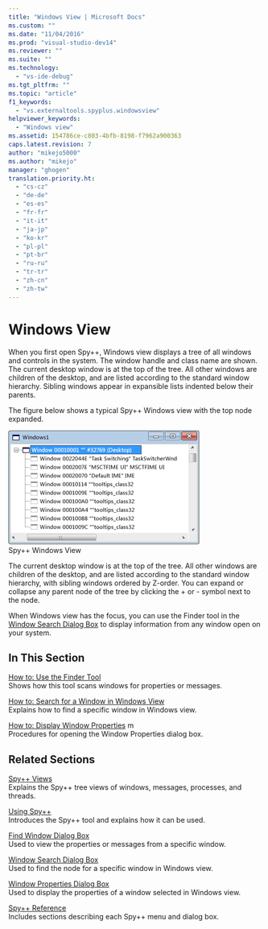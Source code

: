 ```yaml
---
title: "Windows View | Microsoft Docs"
ms.custom: ""
ms.date: "11/04/2016"
ms.prod: "visual-studio-dev14"
ms.reviewer: ""
ms.suite: ""
ms.technology: 
  - "vs-ide-debug"
ms.tgt_pltfrm: ""
ms.topic: "article"
f1_keywords: 
  - "vs.externaltools.spyplus.windowsview"
helpviewer_keywords: 
  - "Windows view"
ms.assetid: 154786ce-c803-4bfb-8198-f7962a900363
caps.latest.revision: 7
author: "mikejo5000"
ms.author: "mikejo"
manager: "ghogen"
translation.priority.ht: 
  - "cs-cz"
  - "de-de"
  - "es-es"
  - "fr-fr"
  - "it-it"
  - "ja-jp"
  - "ko-kr"
  - "pl-pl"
  - "pt-br"
  - "ru-ru"
  - "tr-tr"
  - "zh-cn"
  - "zh-tw"
---
```

# Windows View
When you first open Spy++, Windows view displays a tree of all windows and controls in the system. The window handle and class name are shown. The current desktop window is at the top of the tree. All other windows are children of the desktop, and are listed according to the standard window hierarchy. Sibling windows appear in expansible lists indented below their parents.  
  
 The figure below shows a typical Spy++ Windows view with the top node expanded.  
  
 ![Spy&#43;&#43; Windows View](../debugger/media/spy--_windowsview.png "Spy++_WindowsView")  
Spy++ Windows View  
  
 The current desktop window is at the top of the tree. All other windows are children of the desktop, and are listed according to the standard window hierarchy, with sibling windows ordered by Z-order. You can expand or collapse any parent node of the tree by clicking the + or - symbol next to the node.  
  
 When Windows view has the focus, you can use the Finder tool in the [Window Search Dialog Box](../debugger/window-search-dialog-box.md) to display information from any window open on your system.  
  
## In This Section  
 [How to: Use the Finder Tool](../debugger/how-to-use-the-finder-tool.md)  
 Shows how this tool scans windows for properties or messages.  
  
 [How to: Search for a Window in Windows View](../debugger/how-to-search-for-a-window-in-windows-view.md)  
 Explains how to find a specific window in Windows view.  
  
 [How to: Display Window Properties](../debugger/how-to-display-window-properties.md) m  
 Procedures for opening the Window Properties dialog box.  
  
## Related Sections  
 [Spy++ Views](../debugger/spy-increment-views.md)  
 Explains the Spy++ tree views of windows, messages, processes, and threads.  
  
 [Using Spy++](../debugger/using-spy-increment.md)  
 Introduces the Spy++ tool and explains how it can be used.  
  
 [Find Window Dialog Box](../debugger/find-window-dialog-box.md)  
 Used to view the properties or messages from a specific window.  
  
 [Window Search Dialog Box](../debugger/window-search-dialog-box.md)  
 Used to find the node for a specific window in Windows view.  
  
 [Window Properties Dialog Box](../debugger/window-properties-dialog-box.md)  
 Used to display the properties of a window selected in Windows view.  
  
 [Spy++ Reference](../debugger/spy-increment-reference.md)  
 Includes sections describing each Spy++ menu and dialog box.